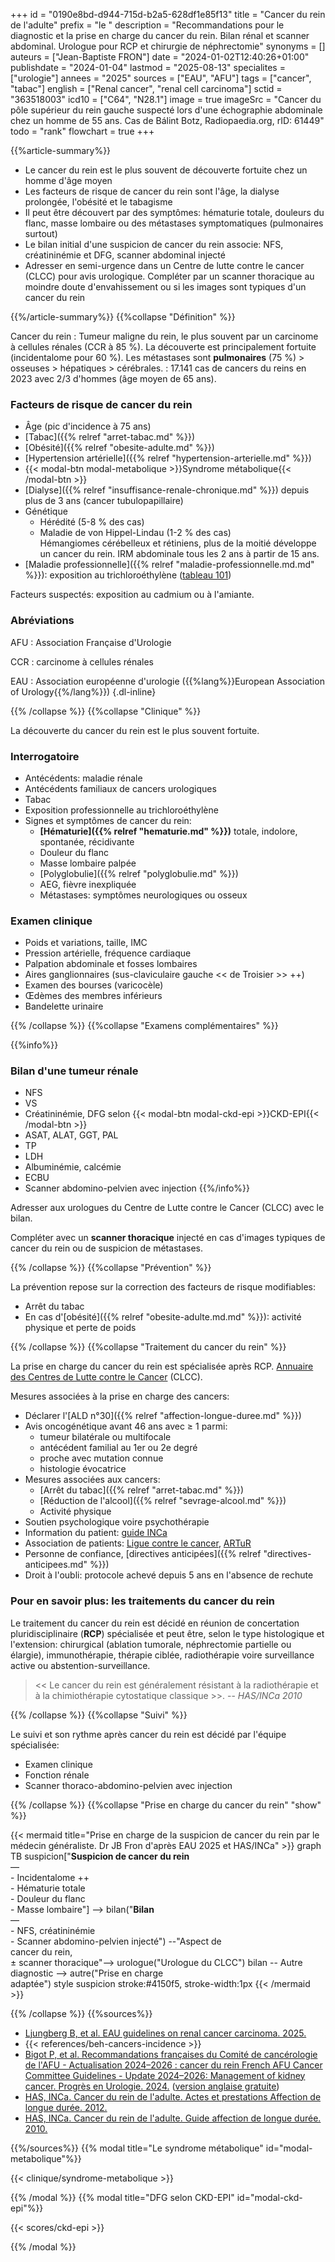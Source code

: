 +++
id = "0190e8bd-d944-715d-b2a5-628df1e85f13"
title = "Cancer du rein de l'adulte"
prefix = "le "
description = "Recommandations pour le diagnostic et la prise en charge du cancer du rein. Bilan rénal et scanner abdominal. Urologue pour RCP et chirurgie de néphrectomie"
synonyms = []
auteurs = ["Jean-Baptiste FRON"]
date = "2024-01-02T12:40:26+01:00"
publishdate = "2024-01-04"
lastmod = "2025-08-13"
specialites = ["urologie"]
annees = "2025"
sources = ["EAU", "AFU"]
tags = ["cancer", "tabac"]
english = ["Renal cancer", "renal cell carcinoma"]
sctid = "363518003"
icd10 = ["C64", "N28.1"]
image = true
imageSrc = "Cancer du pôle supérieur du rein gauche suspecté lors d'une échographie abdominale chez un homme de 55 ans. Cas de Bálint Botz, Radiopaedia.org, rID: 61449"
todo = "rank"
flowchart = true
+++

{{%article-summary%}}

- Le cancer du rein est le plus souvent de découverte fortuite chez un homme d'âge moyen
- Les facteurs de risque de cancer du rein sont l'âge, la dialyse prolongée, l'obésité et le tabagisme
- Il peut être découvert par des symptômes: hématurie totale, douleurs du flanc, masse lombaire ou des métastases symptomatiques (pulmonaires surtout)
- Le bilan initial d'une suspicion de cancer du rein associe: NFS, créatininémie et DFG, scanner abdominal injecté
- Adresser en semi-urgence dans un Centre de lutte contre le cancer (CLCC) pour avis urologique. Compléter par un scanner thoracique au moindre doute d'envahissement ou si les images sont typiques d'un cancer du rein

{{%/article-summary%}}
{{%collapse "Définition" %}}

Cancer du rein
: Tumeur maligne du rein, le plus souvent par un carcinome à cellules rénales (CCR à 85 %). La découverte est principalement fortuite (incidentalome pour 60 %). Les métastases sont **pulmonaires** (75 %) > osseuses > hépatiques > cérébrales.
: 17.141 cas de cancers du reins en 2023 avec 2/3 d'hommes (âge moyen de 65 ans).

### Facteurs de risque de cancer du rein

- Âge (pic d'incidence à 75 ans)
- [Tabac]({{% relref "arret-tabac.md" %}})
- [Obésité]({{% relref "obesite-adulte.md" %}})
- [Hypertension artérielle]({{% relref "hypertension-arterielle.md" %}})
- {{< modal-btn modal-metabolique >}}Syndrome métabolique{{< /modal-btn >}}
- [Dialyse]({{% relref "insuffisance-renale-chronique.md" %}}) depuis plus de 3 ans (cancer tubulopapillaire)
- Génétique
  - Hérédité (5-8 % des cas)
  - Maladie de von Hippel-Lindau (1-2 % des cas)  
    Hémangiomes cérébelleux et rétiniens, plus de la moitié développe un cancer du rein. IRM abdominale tous les 2 ans à partir de 15 ans.
- [Maladie professionnelle]({{% relref "maladie-professionnelle.md.md" %}}): exposition au trichloroéthylène ([tableau 101](https://www.inrs.fr/publications/bdd/mp/tableau.html?refINRS=RG%20101))

Facteurs suspectés: exposition au cadmium ou à l'amiante.

### Abréviations

AFU
: Association Française d'Urologie

CCR
: carcinome à cellules rénales

EAU
: Association européenne d'urologie ({{%lang%}}European Association of Urology{{%/lang%}})
{.dl-inline}

{{% /collapse %}}
{{%collapse "Clinique" %}}

La découverte du cancer du rein est le plus souvent fortuite.

### Interrogatoire

- Antécédents: maladie rénale
- Antécédents familiaux de cancers urologiques
- Tabac
- Exposition professionnelle au trichloroéthylène
- Signes et symptômes de cancer du rein:
  - **[Hématurie]({{% relref "hematurie.md" %}})** totale, indolore, spontanée, récidivante
  - Douleur du flanc
  - Masse lombaire palpée
  - [Polyglobulie]({{% relref "polyglobulie.md" %}})
  - AEG, fièvre inexpliquée
  - Métastases: symptômes neurologiques ou osseux

### Examen clinique

- Poids et variations, taille, IMC
- Pression artérielle, fréquence cardiaque
- Palpation abdominale et fosses lombaires
- Aires ganglionnaires (sus-claviculaire gauche << de Troisier >> ++)
- Examen des bourses (varicocèle)
- Œdèmes des membres inférieurs
- Bandelette urinaire

{{% /collapse %}}
{{%collapse "Examens complémentaires" %}}

{{%info%}}

### Bilan d'une tumeur rénale

- NFS
- VS
- Créatininémie, DFG selon {{< modal-btn modal-ckd-epi >}}CKD-EPI{{< /modal-btn >}}
- ASAT, ALAT, GGT, PAL
- TP
- LDH
- Albuminémie, calcémie
- ECBU
- Scanner abdomino-pelvien avec injection
{{%/info%}}

Adresser aux urologues du Centre de Lutte contre le Cancer (CLCC) avec le bilan.

Compléter avec un **scanner thoracique** injecté en cas d'images typiques de cancer du rein ou de suspicion de métastases.

{{% /collapse %}}
{{%collapse "Prévention" %}}

La prévention repose sur la correction des facteurs de risque modifiables:

- Arrêt du tabac
- En cas d'[obésité]({{% relref "obesite-adulte.md.md" %}}): activité physique et perte de poids

{{% /collapse %}}
{{%collapse "Traitement du cancer du rein" %}}

La prise en charge du cancer du rein est spécialisée après RCP. [Annuaire des Centres de Lutte contre le Cancer](https://www.cancer.fr/personnes-malades/carte-des-etablissements-de-soins-en-cancerologie) (CLCC).

Mesures associées à la prise en charge des cancers:

- Déclarer l'[ALD n°30]({{% relref "affection-longue-duree.md" %}})
- Avis oncogénétique avant 46 ans avec ≥ 1 parmi:
  - tumeur bilatérale ou multifocale
  - antécédent familial au 1er ou 2e degré
  - proche avec mutation connue
  - histologie évocatrice
- Mesures associées aux cancers:
  - [Arrêt du tabac]({{% relref "arret-tabac.md" %}})
  - [Réduction de l'alcool]({{% relref "sevrage-alcool.md" %}})
  - Activité physique
- Soutien psychologique voire psychothérapie
- Information du patient: [guide INCa](https://www.cancer.fr/personnes-malades/les-cancers/rein)
- Association de patients: [Ligue contre le cancer](https://www.ligue-cancer.net), [ARTuR](https://artur-rein.org)
- Personne de confiance, [directives anticipées]({{% relref "directives-anticipees.md" %}})
- Droit à l'oubli: protocole achevé depuis 5 ans en l'absence de rechute

### Pour en savoir plus: les traitements du cancer du rein

Le traitement du cancer du rein est décidé en réunion de concertation pluridisciplinaire (**RCP**) spécialisée et peut être, selon le type histologique et l'extension: chirurgical (ablation tumorale, néphrectomie partielle ou élargie), immunothérapie, thérapie ciblée, radiothérapie voire surveillance active ou abstention-surveillance.

> << Le cancer du rein est généralement résistant à la radiothérapie et à la chimiothérapie cytostatique classique >>. -- *HAS/INCa 2010*

{{% /collapse %}}
{{%collapse "Suivi" %}}

Le suivi et son rythme après cancer du rein est décidé par l'équipe spécialisée:

- Examen clinique
- Fonction rénale
- Scanner thoraco-abdomino-pelvien avec injection

{{% /collapse %}}
{{%collapse "Prise en charge du cancer du rein" "show" %}}

{{< mermaid title="Prise en charge de la suspicion de cancer du rein par le médecin généraliste. Dr JB Fron d'après EAU 2025 et HAS/INCa" >}}
graph TB
  suspicion["<b>Suspicion de cancer du rein</b><br>—<br>- Incidentalome ++<br>- Hématurie totale<br>- Douleur du flanc<br>- Masse lombaire"] --> bilan("<b>Bilan</b><br>—<br>- NFS, créatininémie<br>- Scanner abdomino-pelvien injecté") --"Aspect de<br>cancer du rein,<br>± scanner thoracique"--> urologue("Urologue du CLCC")
    bilan -- Autre diagnostic --> autre("Prise en charge<br>adaptée")
  style suspicion stroke:#4150f5, stroke-width:1px
{{< /mermaid >}}

{{% /collapse %}}
{{%sources%}}

- [Ljungberg B, et al. EAU guidelines on renal cancer carcinoma. 2025.](https://uroweb.org/guidelines/renal-cell-carcinoma)
- {{< references/beh-cancers-incidence >}}
- [Bigot P, et al. Recommandations françaises du Comité de cancérologie de l'AFU - Actualisation 2024–2026 : cancer du rein French AFU Cancer Committee Guidelines - Update 2024–2026: Management of kidney cancer. Progrès en Urologie. 2024.](https://www.sciencedirect.com/science/article/pii/S295039302400192X) ([version anglaise gratuite](https://www.sciencedirect.com/science/article/pii/S295039302400192X))
- [HAS, INCa. Cancer du rein de l'adulte. Actes et prestations Affection de longue durée. 2012.](https://www.has-sante.fr/jcms/c_985455/fr/ald-n-30-cancer-du-rein-de-l-adulte)
- [HAS, INCa. Cancer du rein de l'adulte. Guide affection de longue durée. 2010.](https://www.cancer.fr/catalogue-des-publications/guide-ald-cancer-du-rein-de-l-adulte)

{{%/sources%}}
{{% modal title="Le syndrome métabolique" id="modal-metabolique"%}}

{{< clinique/syndrome-metabolique >}}

{{% /modal %}}
{{% modal title="DFG selon CKD-EPI" id="modal-ckd-epi"%}}

{{< scores/ckd-epi >}}

{{% /modal %}}
